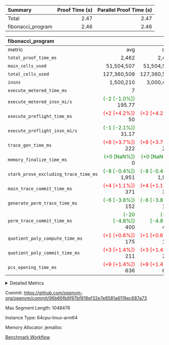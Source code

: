 | Summary | Proof Time (s) | Parallel Proof Time (s) |
|:---|---:|---:|
| Total |  2.47 |  2.47 |
| fibonacci_program |  2.46 |  2.46 |


| fibonacci_program |||||
|:---|---:|---:|---:|---:|
|metric|avg|sum|max|min|
| `total_proof_time_ms ` |  2,462 |  2,462 |  2,462 |  2,462 |
| `main_cells_used     ` |  51,504,507 |  51,504,507 |  51,504,507 |  51,504,507 |
| `total_cells_used    ` |  127,360,509 |  127,360,509 |  127,360,509 |  127,360,509 |
| `insns               ` |  1,500,210 |  3,000,420 |  1,500,210 |  1,500,210 |
| `execute_metered_time_ms` |  7 | -          | -          | -          |
| `execute_metered_insn_mi/s` | <span style='color: green'>(-2 [-1.0%])</span> 195.77 | -          | <span style='color: green'>(-2 [-1.0%])</span> 195.77 | <span style='color: green'>(-2 [-1.0%])</span> 195.77 |
| `execute_preflight_time_ms` | <span style='color: red'>(+2 [+4.2%])</span> 50 | <span style='color: red'>(+2 [+4.2%])</span> 50 | <span style='color: red'>(+2 [+4.2%])</span> 50 | <span style='color: red'>(+2 [+4.2%])</span> 50 |
| `execute_preflight_insn_mi/s` | <span style='color: green'>(-1 [-2.1%])</span> 31.17 | -          | <span style='color: green'>(-1 [-2.1%])</span> 31.17 | <span style='color: green'>(-1 [-2.1%])</span> 31.17 |
| `trace_gen_time_ms   ` | <span style='color: red'>(+8 [+3.7%])</span> 222 | <span style='color: red'>(+8 [+3.7%])</span> 222 | <span style='color: red'>(+8 [+3.7%])</span> 222 | <span style='color: red'>(+8 [+3.7%])</span> 222 |
| `memory_finalize_time_ms` | <span style='color: green'>(+0 [NaN%])</span> 0 | <span style='color: green'>(+0 [NaN%])</span> 0 | <span style='color: green'>(+0 [NaN%])</span> 0 | <span style='color: green'>(+0 [NaN%])</span> 0 |
| `stark_prove_excluding_trace_time_ms` | <span style='color: green'>(-8 [-0.4%])</span> 1,951 | <span style='color: green'>(-8 [-0.4%])</span> 1,951 | <span style='color: green'>(-8 [-0.4%])</span> 1,951 | <span style='color: green'>(-8 [-0.4%])</span> 1,951 |
| `main_trace_commit_time_ms` | <span style='color: red'>(+4 [+1.1%])</span> 371 | <span style='color: red'>(+4 [+1.1%])</span> 371 | <span style='color: red'>(+4 [+1.1%])</span> 371 | <span style='color: red'>(+4 [+1.1%])</span> 371 |
| `generate_perm_trace_time_ms` | <span style='color: green'>(-6 [-3.8%])</span> 152 | <span style='color: green'>(-6 [-3.8%])</span> 152 | <span style='color: green'>(-6 [-3.8%])</span> 152 | <span style='color: green'>(-6 [-3.8%])</span> 152 |
| `perm_trace_commit_time_ms` | <span style='color: green'>(-20 [-4.8%])</span> 400 | <span style='color: green'>(-20 [-4.8%])</span> 400 | <span style='color: green'>(-20 [-4.8%])</span> 400 | <span style='color: green'>(-20 [-4.8%])</span> 400 |
| `quotient_poly_compute_time_ms` | <span style='color: red'>(+1 [+0.6%])</span> 175 | <span style='color: red'>(+1 [+0.6%])</span> 175 | <span style='color: red'>(+1 [+0.6%])</span> 175 | <span style='color: red'>(+1 [+0.6%])</span> 175 |
| `quotient_poly_commit_time_ms` | <span style='color: red'>(+3 [+1.4%])</span> 211 | <span style='color: red'>(+3 [+1.4%])</span> 211 | <span style='color: red'>(+3 [+1.4%])</span> 211 | <span style='color: red'>(+3 [+1.4%])</span> 211 |
| `pcs_opening_time_ms ` | <span style='color: red'>(+9 [+1.4%])</span> 636 | <span style='color: red'>(+9 [+1.4%])</span> 636 | <span style='color: red'>(+9 [+1.4%])</span> 636 | <span style='color: red'>(+9 [+1.4%])</span> 636 |



<details>
<summary>Detailed Metrics</summary>

|  | vm.create_initial_state_time_ms | keygen_time_ms | commit_exe_time_ms | app proof_time_ms |
| --- | --- | --- | --- |
|  | 0 | 218 | 5 | 2,509 | 

| group | vm.reset_state_time_ms | prove_segment_time_ms | memory_to_vec_partition_time_ms | insns | fri.log_blowup | execute_metered_time_ms | execute_metered_insn_mi/s | compute_user_public_values_proof_time_ms |
| --- | --- | --- | --- | --- | --- | --- | --- | --- |
| fibonacci_program | 0 | 2,462 | 6 | 1,500,210 | 1 | 7 | 195.77 | 38 | 

| group | air_name | quotient_deg | interactions | constraints |
| --- | --- | --- | --- | --- |
| fibonacci_program | AccessAdapterAir<16> | 2 | 5 | 12 | 
| fibonacci_program | AccessAdapterAir<2> | 2 | 5 | 12 | 
| fibonacci_program | AccessAdapterAir<32> | 2 | 5 | 12 | 
| fibonacci_program | AccessAdapterAir<4> | 2 | 5 | 12 | 
| fibonacci_program | AccessAdapterAir<8> | 2 | 5 | 12 | 
| fibonacci_program | BitwiseOperationLookupAir<8> | 2 | 2 | 4 | 
| fibonacci_program | MemoryMerkleAir<8> | 2 | 4 | 39 | 
| fibonacci_program | PersistentBoundaryAir<8> | 2 | 3 | 7 | 
| fibonacci_program | PhantomAir | 2 | 3 | 5 | 
| fibonacci_program | Poseidon2PeripheryAir<BabyBearParameters>, 1> | 2 | 1 | 286 | 
| fibonacci_program | ProgramAir | 1 | 1 | 4 | 
| fibonacci_program | RangeTupleCheckerAir<2> | 1 | 1 | 4 | 
| fibonacci_program | Rv32HintStoreAir | 2 | 18 | 28 | 
| fibonacci_program | VariableRangeCheckerAir | 1 | 1 | 4 | 
| fibonacci_program | VmAirWrapper<Rv32BaseAluAdapterAir, BaseAluCoreAir<4, 8> | 2 | 20 | 37 | 
| fibonacci_program | VmAirWrapper<Rv32BaseAluAdapterAir, LessThanCoreAir<4, 8> | 2 | 18 | 40 | 
| fibonacci_program | VmAirWrapper<Rv32BaseAluAdapterAir, ShiftCoreAir<4, 8> | 2 | 24 | 91 | 
| fibonacci_program | VmAirWrapper<Rv32BranchAdapterAir, BranchEqualCoreAir<4> | 2 | 11 | 20 | 
| fibonacci_program | VmAirWrapper<Rv32BranchAdapterAir, BranchLessThanCoreAir<4, 8> | 2 | 13 | 35 | 
| fibonacci_program | VmAirWrapper<Rv32CondRdWriteAdapterAir, Rv32JalLuiCoreAir> | 2 | 10 | 18 | 
| fibonacci_program | VmAirWrapper<Rv32JalrAdapterAir, Rv32JalrCoreAir> | 2 | 16 | 20 | 
| fibonacci_program | VmAirWrapper<Rv32LoadStoreAdapterAir, LoadSignExtendCoreAir<4, 8> | 2 | 18 | 33 | 
| fibonacci_program | VmAirWrapper<Rv32LoadStoreAdapterAir, LoadStoreCoreAir<4> | 2 | 17 | 40 | 
| fibonacci_program | VmAirWrapper<Rv32MultAdapterAir, DivRemCoreAir<4, 8> | 2 | 25 | 84 | 
| fibonacci_program | VmAirWrapper<Rv32MultAdapterAir, MulHCoreAir<4, 8> | 2 | 24 | 31 | 
| fibonacci_program | VmAirWrapper<Rv32MultAdapterAir, MultiplicationCoreAir<4, 8> | 2 | 19 | 19 | 
| fibonacci_program | VmAirWrapper<Rv32RdWriteAdapterAir, Rv32AuipcCoreAir> | 2 | 12 | 14 | 
| fibonacci_program | VmConnectorAir | 2 | 5 | 11 | 

| group | air_name | segment | rows | prep_cols | perm_cols | main_cols | cells |
| --- | --- | --- | --- | --- | --- | --- | --- |
| fibonacci_program | AccessAdapterAir<8> | 0 | 128 |  | 16 | 17 | 4,224 | 
| fibonacci_program | BitwiseOperationLookupAir<8> | 0 | 65,536 | 3 | 8 | 2 | 655,360 | 
| fibonacci_program | MemoryMerkleAir<8> | 0 | 512 |  | 16 | 32 | 24,576 | 
| fibonacci_program | PersistentBoundaryAir<8> | 0 | 128 |  | 12 | 20 | 4,096 | 
| fibonacci_program | PhantomAir | 0 | 1 |  | 12 | 6 | 18 | 
| fibonacci_program | Poseidon2PeripheryAir<BabyBearParameters>, 1> | 0 | 256 |  | 8 | 300 | 78,848 | 
| fibonacci_program | ProgramAir | 0 | 8,192 |  | 8 | 10 | 147,456 | 
| fibonacci_program | RangeTupleCheckerAir<2> | 0 | 524,288 | 2 | 8 | 1 | 4,718,592 | 
| fibonacci_program | Rv32HintStoreAir | 0 | 4 |  | 44 | 32 | 304 | 
| fibonacci_program | VariableRangeCheckerAir | 0 | 262,144 | 2 | 8 | 1 | 2,359,296 | 
| fibonacci_program | VmAirWrapper<Rv32BaseAluAdapterAir, BaseAluCoreAir<4, 8> | 0 | 1,048,576 |  | 52 | 36 | 92,274,688 | 
| fibonacci_program | VmAirWrapper<Rv32BaseAluAdapterAir, LessThanCoreAir<4, 8> | 0 | 524,288 |  | 40 | 37 | 40,370,176 | 
| fibonacci_program | VmAirWrapper<Rv32BranchAdapterAir, BranchEqualCoreAir<4> | 0 | 262,144 |  | 28 | 26 | 14,155,776 | 
| fibonacci_program | VmAirWrapper<Rv32BranchAdapterAir, BranchLessThanCoreAir<4, 8> | 0 | 8 |  | 32 | 32 | 512 | 
| fibonacci_program | VmAirWrapper<Rv32CondRdWriteAdapterAir, Rv32JalLuiCoreAir> | 0 | 131,072 |  | 28 | 18 | 6,029,312 | 
| fibonacci_program | VmAirWrapper<Rv32JalrAdapterAir, Rv32JalrCoreAir> | 0 | 16 |  | 36 | 28 | 1,024 | 
| fibonacci_program | VmAirWrapper<Rv32LoadStoreAdapterAir, LoadStoreCoreAir<4> | 0 | 128 |  | 52 | 41 | 11,904 | 
| fibonacci_program | VmAirWrapper<Rv32RdWriteAdapterAir, Rv32AuipcCoreAir> | 0 | 16 |  | 28 | 20 | 768 | 
| fibonacci_program | VmConnectorAir | 0 | 2 | 1 | 16 | 5 | 42 | 

| group | segment | trace_gen_time_ms | total_proof_time_ms | total_cells_used | total_cells | system_trace_gen_time_ms | stark_prove_excluding_trace_time_ms | single_trace_gen_time_ms | quotient_poly_compute_time_ms | quotient_poly_commit_time_ms | perm_trace_commit_time_ms | pcs_opening_time_ms | memory_to_vec_partition_time_ms | memory_finalize_time_ms | main_trace_commit_time_ms | main_cells_used | insns | generate_perm_trace_time_ms | execute_preflight_time_ms | execute_preflight_insn_mi/s |
| --- | --- | --- | --- | --- | --- | --- | --- | --- | --- | --- | --- | --- | --- | --- | --- | --- | --- | --- | --- | --- |
| fibonacci_program | 0 | 222 | 2,462 | 127,360,509 | 160,836,972 | 222 | 1,951 | 0 | 175 | 211 | 400 | 636 | 7 | 0 | 371 | 51,504,507 | 1,500,210 | 152 | 50 | 31.17 | 

| group | segment | trace_height_constraint | weighted_sum | threshold |
| --- | --- | --- | --- | --- |
| fibonacci_program | 0 | 0 | 3,932,510 | 2,013,265,921 | 
| fibonacci_program | 0 | 1 | 10,749,336 | 2,013,265,921 | 
| fibonacci_program | 0 | 2 | 1,966,255 | 2,013,265,921 | 
| fibonacci_program | 0 | 3 | 10,749,404 | 2,013,265,921 | 
| fibonacci_program | 0 | 4 | 1,664 | 2,013,265,921 | 
| fibonacci_program | 0 | 5 | 640 | 2,013,265,921 | 
| fibonacci_program | 0 | 6 | 7,209,084 | 2,013,265,921 | 
| fibonacci_program | 0 | 7 |  | 2,013,265,921 | 
| fibonacci_program | 0 | 8 | 35,534,845 | 2,013,265,921 | 

</details>


Commit: https://github.com/openvm-org/openvm/commit/96b66fb6f97bf918ef32e7e8581a6119ec687a73

Max Segment Length: 1048476

Instance Type: 64cpu-linux-arm64

Memory Allocator: jemalloc

[Benchmark Workflow](https://github.com/openvm-org/openvm/actions/runs/16979588191)
